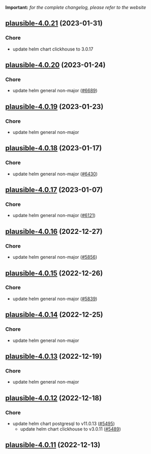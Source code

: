 **Important:**
*for the complete changelog, please refer to the website*




## [plausible-4.0.21](https://github.com/truecharts/charts/compare/plausible-4.0.20...plausible-4.0.21) (2023-01-31)

### Chore

- update helm chart clickhouse to 3.0.17
  
  


## [plausible-4.0.20](https://github.com/truecharts/charts/compare/plausible-4.0.19...plausible-4.0.20) (2023-01-24)

### Chore

- update helm general non-major ([#6689](https://github.com/truecharts/charts/issues/6689))
  
  


## [plausible-4.0.19](https://github.com/truecharts/charts/compare/plausible-4.0.18...plausible-4.0.19) (2023-01-23)

### Chore

- update helm general non-major
  
  


## [plausible-4.0.18](https://github.com/truecharts/charts/compare/plausible-4.0.17...plausible-4.0.18) (2023-01-17)

### Chore

- update helm general non-major ([#6430](https://github.com/truecharts/charts/issues/6430))
  
  


## [plausible-4.0.17](https://github.com/truecharts/charts/compare/plausible-4.0.16...plausible-4.0.17) (2023-01-07)

### Chore

- update helm general non-major ([#6121](https://github.com/truecharts/charts/issues/6121))
  
  


## [plausible-4.0.16](https://github.com/truecharts/charts/compare/plausible-4.0.15...plausible-4.0.16) (2022-12-27)

### Chore

- update helm general non-major ([#5856](https://github.com/truecharts/charts/issues/5856))
  
  


## [plausible-4.0.15](https://github.com/truecharts/charts/compare/plausible-4.0.14...plausible-4.0.15) (2022-12-26)

### Chore

- update helm general non-major ([#5839](https://github.com/truecharts/charts/issues/5839))
  
  


## [plausible-4.0.14](https://github.com/truecharts/charts/compare/plausible-4.0.13...plausible-4.0.14) (2022-12-25)

### Chore

- update helm general non-major
  
  


## [plausible-4.0.13](https://github.com/truecharts/charts/compare/plausible-4.0.12...plausible-4.0.13) (2022-12-19)

### Chore

- update helm general non-major
  
  


## [plausible-4.0.12](https://github.com/truecharts/charts/compare/plausible-4.0.11...plausible-4.0.12) (2022-12-18)

### Chore

- update helm chart postgresql to v11.0.13 ([#5495](https://github.com/truecharts/charts/issues/5495))
  - update helm chart clickhouse to v3.0.11 ([#5489](https://github.com/truecharts/charts/issues/5489))
  
  


## [plausible-4.0.11](https://github.com/truecharts/charts/compare/plausible-4.0.10...plausible-4.0.11) (2022-12-13)

